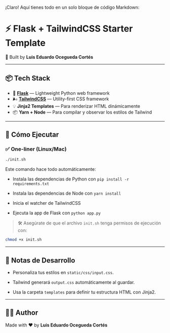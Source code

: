 ¡Claro! Aquí tienes todo en un solo bloque de código Markdown:

# ⚡ Flask + TailwindCSS Starter Template
🚀 Built by **Luis Eduardo Ocegueda Cortés**

---

## 📦 Tech Stack

- 🐍 **[Flask](https://flask.palletsprojects.com/)** — Lightweight Python web framework
- 🌬️ **[TailwindCSS](https://tailwindcss.com/)** — Utility-first CSS framework
- 💡 **Jinja2 Templates** — Para renderizar HTML dinámicamente
- 📦 **Yarn + Node** — Para compilar y observar los estilos de Tailwind

---

## 🚀 Cómo Ejecutar

### ✅ One-liner (Linux/Mac)

```bash
./init.sh

```

Este comando hace todo automáticamente:

-   Instala las dependencias de Python con `pip install -r requirements.txt`

-   Instala las dependencias de Node con `yarn install`

-   Inicia el watcher de TailwindCSS

-   Ejecuta la app de Flask con `python app.py`


> 🛠 Asegúrate de que el archivo `init.sh` tenga permisos de ejecución con:

```bash
chmod +x init.sh

```

----------

## 🧠 Notas de Desarrollo

-   Personaliza tus estilos en `static/css/input.css`.

-   Tailwind generará `output.css` automáticamente al guardar.

-   Usa la carpeta `templates` para definir tu estructura HTML con Jinja2.


----------

## 🧑‍💻 Author

Made with ❤️ by **Luis Eduardo Ocegueda Cortés**
